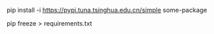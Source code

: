 pip install -i https://pypi.tuna.tsinghua.edu.cn/simple some-package

pip freeze > requirements.txt
